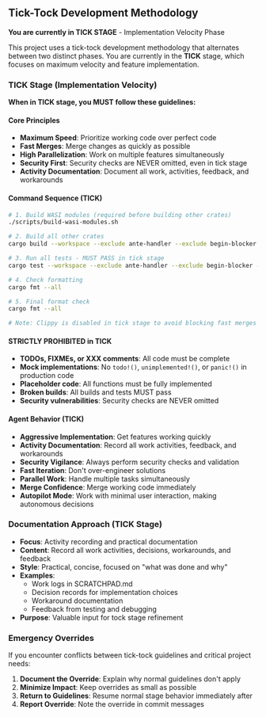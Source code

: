 ## Tick-Tock Development Methodology

**You are currently in TICK STAGE** - Implementation Velocity Phase

This project uses a tick-tock development methodology that alternates between two distinct phases. You are currently in the **TICK** stage, which focuses on maximum velocity and feature implementation.

### TICK Stage (Implementation Velocity)

**When in TICK stage, you MUST follow these guidelines:**

#### Core Principles
- **Maximum Speed**: Prioritize working code over perfect code
- **Fast Merges**: Merge changes as quickly as possible
- **High Parallelization**: Work on multiple features simultaneously
- **Security First**: Security checks are NEVER omitted, even in tick stage
- **Activity Documentation**: Document all work, activities, feedback, and workarounds

#### Command Sequence (TICK)
```bash
# 1. Build WASI modules (required before building other crates)
./scripts/build-wasi-modules.sh

# 2. Build all other crates
cargo build --workspace --exclude ante-handler --exclude begin-blocker --exclude end-blocker --exclude tx-decoder

# 3. Run all tests - MUST PASS in tick stage
cargo test --workspace --exclude ante-handler --exclude begin-blocker --exclude end-blocker --exclude tx-decoder

# 4. Check formatting 
cargo fmt --all

# 5. Final format check
cargo fmt --all

# Note: Clippy is disabled in tick stage to avoid blocking fast merges
```

#### STRICTLY PROHIBITED in TICK
- **TODOs, FIXMEs, or XXX comments**: All code must be complete
- **Mock implementations**: No `todo!()`, `unimplemented!()`, or `panic!()` in production code
- **Placeholder code**: All functions must be fully implemented
- **Broken builds**: All builds and tests MUST pass
- **Security vulnerabilities**: Security checks are NEVER omitted

#### Agent Behavior (TICK)
- **Aggressive Implementation**: Get features working quickly
- **Activity Documentation**: Record all work activities, feedback, and workarounds
- **Security Vigilance**: Always perform security checks and validation
- **Fast Iteration**: Don't over-engineer solutions
- **Parallel Work**: Handle multiple tasks simultaneously
- **Merge Confidence**: Merge working code immediately
- **Autopilot Mode**: Work with minimal user interaction, making autonomous decisions

### Documentation Approach (TICK Stage)
- **Focus**: Activity recording and practical documentation
- **Content**: Record all work activities, decisions, workarounds, and feedback
- **Style**: Practical, concise, focused on "what was done and why"
- **Examples**: 
  - Work logs in SCRATCHPAD.md
  - Decision records for implementation choices
  - Workaround documentation
  - Feedback from testing and debugging
- **Purpose**: Valuable input for tock stage refinement

### Emergency Overrides

If you encounter conflicts between tick-tock guidelines and critical project needs:
1. **Document the Override**: Explain why normal guidelines don't apply
2. **Minimize Impact**: Keep overrides as small as possible
3. **Return to Guidelines**: Resume normal stage behavior immediately after
4. **Report Override**: Note the override in commit messages